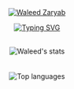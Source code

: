 <div align="center">
<a href="https://github.com/GhostMods00?tab=repositories">
    <img src="https://img.shields.io/badge/Profile-Waleed/Zaryab%20-19f80582.svg?style=for-the-badge" alt="Waleed Zaryab"> 
</a>

[![Typing SVG](https://readme-typing-svg.herokuapp.com?font=Jersey+10&size=25&pause=1000&color=41F711&center=true&width=435&lines=root%40life%3A~%23+happiness.exe;Error+401%3A+Humor+Unauthorized+%F0%9F%9A%AB)](https://git.io/typing-svg)


 <br> 
<img alt="Waleed's stats" src="https://github-readme-stats.vercel.app/api?username=GhostMods00&show_icons=true&theme=chartreuse-dark&border_color=19f80582&icon_color=15f800b6&bg_color=15f80009&custom_title=Waleed's_Github_stats&card_width=100&hide=issues">
</div>
<br>
<div align="center">

 <br>
<img alt="Top languages" src="https://github-readme-stats.vercel.app/api/top-langs/?username=GhostMods00&theme=chartreuse-dark&layout=compact&card_width=300&border_color=19f80582&bg_color=15f80009">
</div>


<div align="center">

